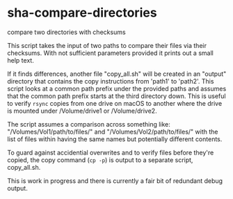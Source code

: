 # sha-compare-directories
compare two directories with checksums

This script takes the input of two paths to compare their files via their checksums. With not sufficient parameters provided it prints out a small help text.

If it finds differences, another file "copy_all.sh" will be created in an "output" directory that contains the copy instructions from 'path1' to 'path2'. This script looks at a common path prefix under the provided paths and assumes that the common path prefix starts at the third directory down. This is useful to verify `rsync` copies from one drive on macOS to another where the drive is mounted under /Volume/drive1 or /Volume/drive2.

The script assumes a comparison across something like: "/Volumes/Vol1/path/to/files/" and "/Volumes/Vol2/path/to/files/" with the list of files within having the same names but potentially different contents.

To guard against accidential overwrites and to verify files before they're copied, the copy command (`cp -p`) is output to a separate script, copy_all.sh.

This is work in progress and there is currently a fair bit of redundant debug output.
